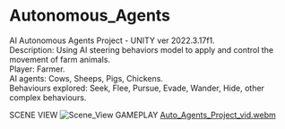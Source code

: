 # Autonomous_Agents  
AI Autonomous Agents Project - UNITY ver 2022.3.17f1.  
Description: Using AI steering behaviors model to apply and control the movement of farm animals.  
Player: Farmer.  
AI agents: Cows, Sheeps, Pigs, Chickens.  
Behaviours explored: Seek, Flee, Pursue, Evade, Wander, Hide, other complex behaviours.  

SCENE VIEW  ![Scene_View](https://github.com/RoaaK95/Autonomous_Agents/assets/101067760/a2cda885-fb57-4897-b2bc-2ab74b1f13b2)
GAMEPLAY  [Auto_Agents_Project_vid.webm](https://github.com/RoaaK95/Autonomous_Agents/assets/101067760/e9a81f66-898f-4dbc-a81c-e8edf1f7d766)
